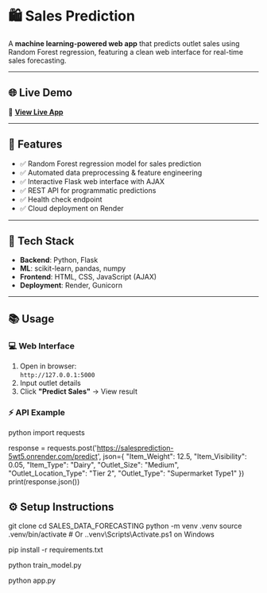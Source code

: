 # 🛍️ Sales Prediction

A **machine learning-powered web app** that predicts outlet sales using Random Forest regression, featuring a clean web interface for real-time sales forecasting.

---

## 🌐 Live Demo

🔗 [**View Live App**](https://salesprediction-5wt5.onrender.com)

---

## 🎯 Features

- ✅ Random Forest regression model for sales prediction  
- ✅ Automated data preprocessing & feature engineering  
- ✅ Interactive Flask web interface with AJAX  
- ✅ REST API for programmatic predictions  
- ✅ Health check endpoint  
- ✅ Cloud deployment on Render  

---

## 🚀 Tech Stack

- **Backend**: Python, Flask  
- **ML**: scikit-learn, pandas, numpy  
- **Frontend**: HTML, CSS, JavaScript (AJAX)  
- **Deployment**: Render, Gunicorn  

---

## 📚 Usage

### 💻 Web Interface  
1. Open in browser:  
   `http://127.0.0.1:5000`  
2. Input outlet details  
3. Click **"Predict Sales"** → View result  

### ⚡ API Example  

python
import requests

response = requests.post('https://salesprediction-5wt5.onrender.com/predict', json={
    "Item_Weight": 12.5,
    "Item_Visibility": 0.05,
    "Item_Type": "Dairy",
    "Outlet_Size": "Medium",
    "Outlet_Location_Type": "Tier 2",
    "Outlet_Type": "Supermarket Type1"
})
print(response.json())
## ⚙️ Setup Instructions
git clone <repo-url>
cd SALES_DATA_FORECASTING
python -m venv .venv
source .venv/bin/activate  # Or .\.venv\Scripts\Activate.ps1 on Windows

pip install -r requirements.txt

python train_model.py

python app.py


